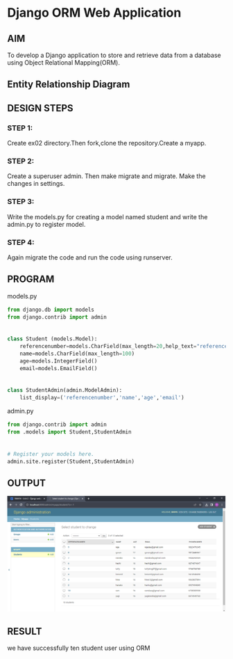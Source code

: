 # Django ORM Web Application

## AIM
To develop a Django application to store and retrieve data from a database using Object Relational Mapping(ORM).

## Entity Relationship Diagram



## DESIGN STEPS

### STEP 1:
Create ex02 directory.Then fork,clone the repository.Create a myapp.

### STEP 2:
Create a superuser admin. Then make migrate and migrate.
Make the changes in settings.

### STEP 3:
Write the models.py for creating a model named student and write the admin.py to register model.

### STEP 4:
Again migrate the code and run the code using runserver.

## PROGRAM
models.py 
```py
from django.db import models
from django.contrib import admin


class Student (models.Model):
    referencenumber=models.CharField(max_length=20,help_text="reference number")
    name=models.CharField(max_length=100)
    age=models.IntegerField()
    email=models.EmailField()


class StudentAdmin(admin.ModelAdmin):
    list_display=('referencenumber','name','age','email')
```

admin.py
```py
from django.contrib import admin
from .models import Student,StudentAdmin


# Register your models here.
admin.site.register(Student,StudentAdmin)

```
## OUTPUT
![output](./web%20ex02.png)

## RESULT
we have successfully ten student user using ORM